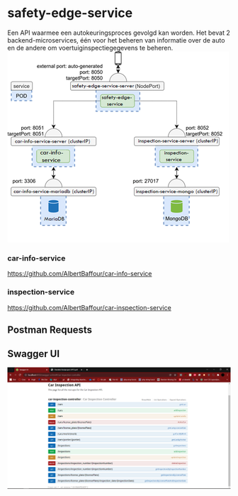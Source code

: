 # safety-edge-service
Een API waarmee een autokeuringsproces gevolgd kan worden.
Het bevat 2 backend-microservices, één voor het beheren van
informatie over de auto en de andere om voertuiginspectiegegevens
te beheren.
![img_1.png](img_1.png)

### car-info-service
https://github.com/AlbertBaffour/car-info-service

### inspection-service
https://github.com/AlbertBaffour/car-inspection-service

## Postman Requests

## Swagger UI
![img.png](img.png)




